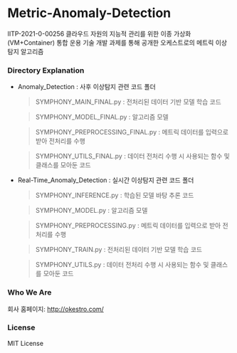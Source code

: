 # Metric-Anomaly-Detection

IITP-2021-0-00256 클라우드 자원의 지능적 관리를 위한 이종 가상화(VM+Container) 통합 운용 기술 개발 과제를 통해 공개한 오케스트로의 메트릭 이상탐지 알고리즘

### Directory Explanation
* Anomaly_Detection : 사후 이상탐지 관련 코드 폴더
  > SYMPHONY_MAIN_FINAL.py : 전처리된 데이터 기반 모델 학습 코드
  
  > SYMPHONY_MODEL_FINAL.py : 알고리즘 모델

  > SYMPHONY_PREPROCESSING_FINAL.py : 메트릭 데이터를 입력으로 받아 전처리를 수행

  > SYMPHONY_UTILS_FINAL.py : 데이터 전처리 수행 시 사용되는 함수 및 클래스를 모아둔 코드
  

  
* Real-Time_Anomaly_Detection : 실시간 이상탐지 관련 코드 폴더
  > SYMPHONY_INFERENCE.py : 학습된 모델 바탕 추론 코드

  > SYMPHONY_MODEL.py : 알고리즘 모델

  > SYMPHONY_PREPROCESSING.py : 메트릭 데이터를 입력으로 받아 전처리를 수행

  > SYMPHONY_TRAIN.py : 전처리된 데이터 기반 모델 학습 코드

  > SYMPHONY_UTILS.py : 데이터 전처리 수행 시 사용되는 함수 및 클래스를 모아둔 코드


### Who We Are
회사 홈페이지:
http://okestro.com/


### License
MIT License
